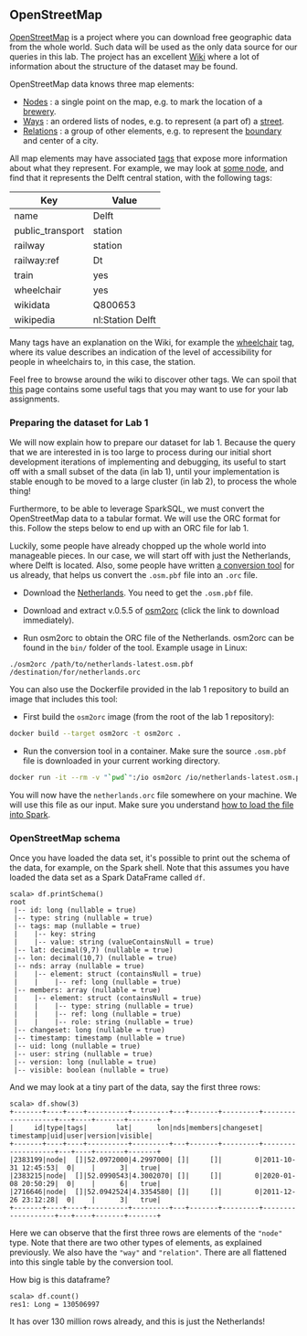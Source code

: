 ## OpenStreetMap

[OpenStreetMap] is a project where you can download free geographic data from
the whole world. Such data will be used as the only data source for our queries
in this lab. The project has an excellent [Wiki] where a lot of information
about the structure of the dataset may be found.

OpenStreetMap data knows three map elements:

- [Nodes] : a single point on the map, e.g. to mark the location of a [brewery].
- [Ways] : an ordered lists of nodes, e.g. to represent (a part of) a [street].
- [Relations] : a group of other elements, e.g. to represent the [boundary] and
  center of a city.

All map elements may have associated [tags] that expose more information about
what they represent. For example, we may look at [some node], and find that it
represents the Delft central station, with the following tags:

| Key              | Value            |
| ---------------- | ---------------- |
| name             | Delft            |
| public_transport | station          |
| railway          | station          |
| railway:ref      | Dt               |
| train            | yes              |
| wheelchair       | yes              |
| wikidata         | Q800653          |
| wikipedia        | nl:Station Delft |

Many tags have an explanation on the Wiki, for example the [wheelchair] tag,
where its value describes an indication of the level of accessibility for people
in wheelchairs to, in this case, the station.

Feel free to browse around the wiki to discover other tags. We can spoil that
[this] page contains some useful tags that you may want to use for your lab
assignments.

### Preparing the dataset for Lab 1

We will now explain how to prepare our dataset for lab 1. Because the query that
we are interested in is too large to process during our initial short
development iterations of implementing and debugging, its useful to start off
with a small subset of the data (in lab 1), until your implementation is stable
enough to be moved to a large cluster (in lab 2), to process the whole thing!

Furthermore, to be able to leverage SparkSQL, we must convert the OpenStreetMap
data to a tabular format. We will use the ORC format for this. Follow the steps
below to end up with an ORC file for lab 1.

Luckily, some people have already chopped up the whole world into manageable
pieces. In our case, we will start off with just the Netherlands,
where Delft is located. Also, some people have written [a conversion tool] for
us already, that helps us convert the `.osm.pbf` file into an `.orc` file.

- Download the [Netherlands]. You need to get the `.osm.pbf` file.

- Download and extract v.0.5.5 of [osm2orc] (click the link to download
  immediately).

- Run osm2orc to obtain the ORC file of the Netherlands. osm2orc can be found in
  the `bin/` folder of the tool. Example usage in Linux:

```console
./osm2orc /path/to/netherlands-latest.osm.pbf /destination/for/netherlands.orc
```

You can also use the Dockerfile provided in the lab 1 repository to build an image
that includes this tool:

- First build the `osm2orc` image (from the root of the lab 1 repository):

```bash
docker build --target osm2orc -t osm2orc .
```

- Run the conversion tool in a container. Make sure the source `.osm.pbf` file is
  downloaded in your current working directory.

```bash
docker run -it --rm -v "`pwd`":/io osm2orc /io/netherlands-latest.osm.pbf /io/netherlands.orc
```

You will now have the `netherlands.orc` file somewhere on your machine. We will
use this file as our input. Make sure you understand [how to load the file into
Spark].

### OpenStreetMap schema

Once you have loaded the data set, it's possible to print out the schema of the
data, for example, on the Spark shell. Note that this assumes you have loaded
the data set as a Spark DataFrame called `df`.

```
scala> df.printSchema()
root
 |-- id: long (nullable = true)
 |-- type: string (nullable = true)
 |-- tags: map (nullable = true)
 |    |-- key: string
 |    |-- value: string (valueContainsNull = true)
 |-- lat: decimal(9,7) (nullable = true)
 |-- lon: decimal(10,7) (nullable = true)
 |-- nds: array (nullable = true)
 |    |-- element: struct (containsNull = true)
 |    |    |-- ref: long (nullable = true)
 |-- members: array (nullable = true)
 |    |-- element: struct (containsNull = true)
 |    |    |-- type: string (nullable = true)
 |    |    |-- ref: long (nullable = true)
 |    |    |-- role: string (nullable = true)
 |-- changeset: long (nullable = true)
 |-- timestamp: timestamp (nullable = true)
 |-- uid: long (nullable = true)
 |-- user: string (nullable = true)
 |-- version: long (nullable = true)
 |-- visible: boolean (nullable = true)
```

And we may look at a tiny part of the data, say the first three rows:

```
scala> df.show(3)
+-------+----+----+----------+---------+---+-------+---------+-------------------+---+----+-------+-------+
|     id|type|tags|       lat|      lon|nds|members|changeset|          timestamp|uid|user|version|visible|
+-------+----+----+----------+---------+---+-------+---------+-------------------+---+----+-------+-------+
|2383199|node|  []|52.0972000|4.2997000| []|     []|        0|2011-10-31 12:45:53|  0|    |      3|   true|
|2383215|node|  []|52.0990543|4.3002070| []|     []|        0|2020-01-08 20:50:29|  0|    |      6|   true|
|2716646|node|  []|52.0942524|4.3354580| []|     []|        0|2011-12-26 23:12:28|  0|    |      3|   true|
+-------+----+----+----------+---------+---+-------+---------+-------------------+---+----+-------+-------+
```

Here we can observe that the first three rows are elements of the `"node"` type.
Note that there are two other types of elements, as explained previously. We
also have the `"way"` and `"relation"`. There are all flattened into this single
table by the conversion tool.

How big is this dataframe?

```
scala> df.count()
res1: Long = 130506997
```

It has over 130 million rows already, and this is just the Netherlands!

[openstreetmap]: https://www.openstreetmap.org
[wiki]: https://wiki.openstreetmap.org/wiki/Main_Page
[ways]: https://wiki.openstreetmap.org/wiki/Way
[nodes]: https://wiki.openstreetmap.org/wiki/Node
[relations]: https://wiki.openstreetmap.org/wiki/Relation
[tags]: https://wiki.openstreetmap.org/wiki/Tags
[boundary]: https://www.openstreetmap.org/relation/47798
[some node]: https://www.openstreetmap.org/node/3376839743
[wheelchair]: https://wiki.openstreetmap.org/wiki/Key:wheelchair
[this]: https://wiki.openstreetmap.org/wiki/Brewery
[street]: https://www.openstreetmap.org/way/7624546
[brewery]: https://www.openstreetmap.org/node/4829046021
[netherlands]: https://download.geofabrik.de/europe.html
[a conversion tool]: https://github.com/mojodna/osm2orc
[osm2orc]: https://github.com/mojodna/osm2orc/releases/download/v0.5.5/osm2orc-0.5.5.tar.gz
[how to load the file into spark]: http://spark.apache.org/docs/latest/sql-data-sources-load-save-functions.html
